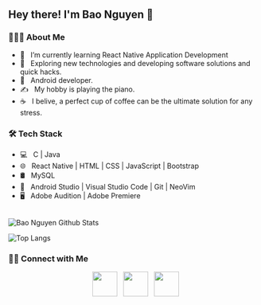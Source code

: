 <h2> Hey there! I'm Bao Nguyen 👋</h2>


<h3> 👨🏻‍💻 About Me </h3>

- 🔭 &nbsp; I’m currently learning React Native Application Development
- 🤔 &nbsp; Exploring new technologies and developing software solutions and quick hacks.
- 💼 &nbsp; Android developer.
- ✍️ &nbsp; My hobby is playing the piano.
- ☕ &nbsp; I belive, a perfect cup of coffee can be the ultimate solution for any stress. 

<h3>🛠 Tech Stack</h3>

- 💻 &nbsp; C | Java
- 🌐 &nbsp; React Native | HTML | CSS | JavaScript | Bootstrap 
- 🛢 &nbsp; MySQL
- 🔧 &nbsp; Android Studio | Visual Studio Code | Git | NeoVim
- 🖥 &nbsp; Adobe Audition | Adobe Premiere

<br>

<img align="center" src="https://github-readme-stats.vercel.app/api?username=baontq23&include_all_commits=true&count_private=true&show_icons=true&line_height=20&title_color=7A7ADB&icon_color=2234AE&text_color=D3D3D3&bg_color=0,000000,130F40" alt="Bao Nguyen Github Stats">

</br>

![Top Langs](https://github-readme-stats.vercel.app/api/top-langs/?username=baontq23&layout=compact&text_color=daf7dc&bg_color=151515)


<h3> 🤝🏻 Connect with Me </h3>

<p align="center">
&nbsp; <a href="https://twitter.com/baontq23" target="_blank" rel="noopener noreferrer"><img src="https://img.icons8.com/plasticine/100/000000/twitter.png" width="50" /></a>  
&nbsp; <a href="https://www.facebook.com/trieubaoIT/" target="_blank" rel="noopener noreferrer"><img src="https://img.icons8.com/plasticine/100/000000/facebook-new.png" width="50" /></a>  
&nbsp; <a href="mailto:baooshacker@gmail.com" target="_blank" rel="noopener noreferrer"><img src="https://img.icons8.com/plasticine/100/000000/gmail.png"  width="50" /></a>
</p>

